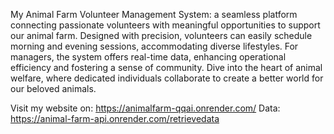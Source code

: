 My Animal Farm Volunteer Management System: a seamless platform connecting passionate volunteers with meaningful opportunities to support our animal farm. Designed with precision, volunteers can easily schedule morning and evening sessions, accommodating diverse lifestyles. For managers, the system offers real-time data, enhancing operational efficiency and fostering a sense of community. Dive into the heart of animal welfare, where dedicated individuals collaborate to create a better world for our beloved animals.

Visit my website on: https://animalfarm-qqai.onrender.com/
Data: https://animal-farm-api.onrender.com/retrievedata
